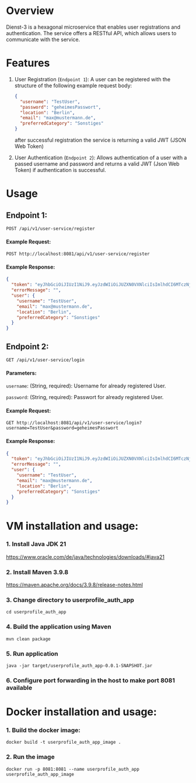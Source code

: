 # Overview

Dienst-3 is a hexagonal microservice that enables user registrations and authentication. The service offers a RESTful API, which allows users to communicate with the service.

# Features

1. User Registration (`Endpoint 1`): A user can be registered with the structure of the following example request body:
      ```json
    {
        "username": "TestUser",
        "password": "geheimesPasswort",
        "location": "Berlin",
        "email": "max@mustermann.de",
        "preferredCategory": "Sonstiges"
    }
    ```
      after successful registration the service is returning a valid JWT (JSON Web Token)
   
2. User Authentication (`Endpoint 2`): Allows authentication of a user with a passed username and password and returns a valid JWT (Json Web Token) if authentication is successful.

# Usage

## Endpoint 1:

`POST /api/v1/user-service/register`

#### Example Request:

```
POST http://localhost:8081/api/v1/user-service/register
```

#### Example Response:

```json
{
  "token": "eyJhbGciOiJIUzI1NiJ9.eyJzdWIiOiJUZXN0VXNlciIsImlhdCI6MTczNjQ2ODg1OCwiZXhwIjoxNzM2NDcyNDU4fQ.bsHnaCephd_hUB64VCqRvyVIIdD-QWxAoMIJE0mcgdU",
  "errorMessage": "",
  "user": {
    "username": "TestUser",
    "email": "max@mustermann.de",
    "location": "Berlin",
    "preferredCategory": "Sonstiges"
  }
}
```


## Endpoint 2:

`GET /api/v1/user-service/login`

#### Parameters:

`username`: (String, required): Username for already registered User.

`password`: (String, required): Passwort for already registered User.

#### Example Request:

```
GET http://localhost:8081/api/v1/user-service/login?username=TestUser&password=geheimesPasswort
```

#### Example Response:

```json
{
  "token": "eyJhbGciOiJIUzI1NiJ9.eyJzdWIiOiJUZXN0VXNlciIsImlhdCI6MTczNjQ2OTE4NiwiZXhwIjoxNzM2NDcyNzg2fQ.IWKBasQsk6wgs-SmrHGSPbbLRyHacLoQ0G5-i3VorC0",
  "errorMessage": "",
  "user": {
    "username": "TestUser",
    "email": "max@mustermann.de",
    "location": "Berlin",
    "preferredCategory": "Sonstiges"
  }
}
```

# VM installation and usage:

### 1. Install Java JDK 21
https://www.oracle.com/de/java/technologies/downloads/#java21

### 2. Install Maven 3.9.8
https://maven.apache.org/docs/3.9.8/release-notes.html

### 3. Change directory to userprofile_auth_app
```
cd userprofile_auth_app
```

### 4. Build the application using Maven
```
mvn clean package
```

### 5. Run application
```
java -jar target/userprofile_auth_app-0.0.1-SNAPSHOT.jar
```

### 6. Configure port forwarding in the host to make port 8081 available


# Docker installation and usage:

### 1. Build the docker image:
```
docker build -t userprofile_auth_app_image .
```

### 2. Run the image 
```
docker run -p 8081:8081 --name userprofile_auth_app userprofile_auth_app_image
```
